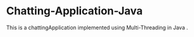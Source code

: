 # Chatting-Application-Java
This is a chattingApplication implemented using Multi-Threading in Java .
